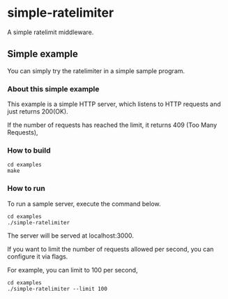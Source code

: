 # simple-ratelimiter
A simple ratelimit middleware.

## Simple example
You can simply try the ratelimiter in a simple sample program.

### About this simple example
This example is a simple HTTP server, which listens to HTTP requests and just returns 200(OK).

If the number of requests has reached the limit, it returns 409 (Too Many Requests),

### How to build
```
cd examples
make
```

### How to run
To run a sample server, execute the command below.

```
cd examples
./simple-ratelimiter
```

The server will be served at localhost:3000.

If you want to limit the number of requests allowed per second, you can configure it via flags.

For example, you can limit to 100 per second,

```
cd examples
./simple-ratelimiter --limit 100
```
